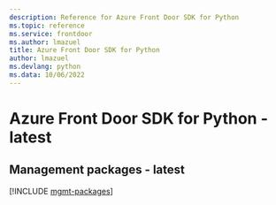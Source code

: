 ```yaml
---
description: Reference for Azure Front Door SDK for Python
ms.topic: reference
ms.service: frontdoor
ms.author: lmazuel
title: Azure Front Door SDK for Python
author: lmazuel
ms.devlang: python
ms.data: 10/06/2022
---
```

# Azure Front Door SDK for Python - latest

## Management packages - latest
[!INCLUDE [mgmt-packages](front-door-mgmt-index.md)]